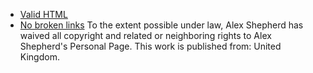 - [Valid HTML](https://validator.w3.org/nu/?showsource=yes&showoutline=yes&showimagereport=yes&checkerrorpages=yes&useragent=Validator.nu%2FLV+http%3A%2F%2Fvalidator.w3.org%2Fservices&acceptlanguage=&doc=https%3A%2F%2Falexjshepherd.github.io%2F)
- [No broken links](https://validator.w3.org/checklink?uri=https%3A%2F%2Falexjshepherd.github.io%2F&hide_type=all&depth=&check=Check#results1)
To the extent possible under law, Alex Shepherd has waived all copyright and related or neighboring rights to Alex Shepherd's Personal Page. This work is published from: United Kingdom.
